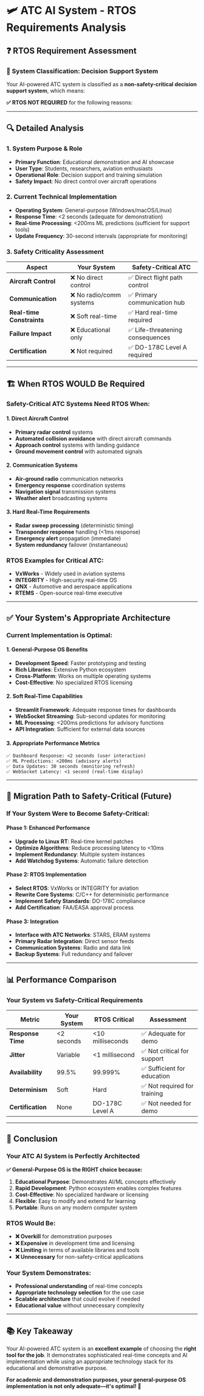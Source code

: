 # 🛩️ ATC AI System - RTOS Requirements Analysis

## ❓ **RTOS Requirement Assessment**

### **🎯 System Classification: Decision Support System**

Your AI-powered ATC system is classified as a **non-safety-critical decision support system**, which means:

**✅ RTOS NOT REQUIRED** for the following reasons:

---

## 🔍 **Detailed Analysis**

### **1. System Purpose & Role**
- **Primary Function**: Educational demonstration and AI showcase
- **User Type**: Students, researchers, aviation enthusiasts
- **Operational Role**: Decision support and training simulation
- **Safety Impact**: No direct control over aircraft operations

### **2. Current Technical Implementation**
- **Operating System**: General-purpose (Windows/macOS/Linux)
- **Response Time**: <2 seconds (adequate for demonstration)
- **Real-time Processing**: <200ms ML predictions (sufficient for support tools)
- **Update Frequency**: 30-second intervals (appropriate for monitoring)

### **3. Safety Criticality Assessment**
| **Aspect** | **Your System** | **Safety-Critical ATC** |
|------------|----------------|-------------------------|
| **Aircraft Control** | ❌ No direct control | ✅ Direct flight path control |
| **Communication** | ❌ No radio/comm systems | ✅ Primary communication hub |
| **Real-time Constraints** | ❌ Soft real-time | ✅ Hard real-time required |
| **Failure Impact** | ❌ Educational only | ✅ Life-threatening consequences |
| **Certification** | ❌ Not required | ✅ DO-178C Level A required |

---

## 🏗️ **When RTOS WOULD Be Required**

### **Safety-Critical ATC Systems Need RTOS When:**

#### **1. Direct Aircraft Control**
- **Primary radar control** systems
- **Automated collision avoidance** with direct aircraft commands
- **Approach control** systems with landing guidance
- **Ground movement control** with automated signals

#### **2. Communication Systems**
- **Air-ground radio** communication networks
- **Emergency response** coordination systems
- **Navigation signal** transmission systems
- **Weather alert** broadcasting systems

#### **3. Hard Real-Time Requirements**
- **Radar sweep processing** (deterministic timing)
- **Transponder response** handling (<1ms response)
- **Emergency alert** propagation (immediate)
- **System redundancy** failover (instantaneous)

### **RTOS Examples for Critical ATC:**
- **VxWorks** - Widely used in aviation systems
- **INTEGRITY** - High-security real-time OS
- **QNX** - Automotive and aerospace applications
- **RTEMS** - Open-source real-time executive

---

## ✅ **Your System's Appropriate Architecture**

### **Current Implementation is Optimal:**

#### **1. General-Purpose OS Benefits**
- **Development Speed**: Faster prototyping and testing
- **Rich Libraries**: Extensive Python ecosystem
- **Cross-Platform**: Works on multiple operating systems
- **Cost-Effective**: No specialized RTOS licensing

#### **2. Soft Real-Time Capabilities**
- **Streamlit Framework**: Adequate response times for dashboards
- **WebSocket Streaming**: Sub-second updates for monitoring
- **ML Processing**: <200ms predictions for advisory functions
- **API Integration**: Sufficient for external data sources

#### **3. Appropriate Performance Metrics**
```
✅ Dashboard Response: <2 seconds (user interaction)
✅ ML Predictions: <200ms (advisory alerts)
✅ Data Updates: 30 seconds (monitoring refresh)
✅ WebSocket Latency: <1 second (real-time display)
```

---

## 🚀 **Migration Path to Safety-Critical (Future)**

### **If Your System Were to Become Safety-Critical:**

#### **Phase 1: Enhanced Performance**
- **Upgrade to Linux RT**: Real-time kernel patches
- **Optimize Algorithms**: Reduce processing latency to <10ms
- **Implement Redundancy**: Multiple system instances
- **Add Watchdog Systems**: Automatic failure detection

#### **Phase 2: RTOS Implementation**
- **Select RTOS**: VxWorks or INTEGRITY for aviation
- **Rewrite Core Systems**: C/C++ for deterministic performance
- **Implement Safety Standards**: DO-178C compliance
- **Add Certification**: FAA/EASA approval process

#### **Phase 3: Integration**
- **Interface with ATC Networks**: STARS, ERAM systems
- **Primary Radar Integration**: Direct sensor feeds
- **Communication Systems**: Radio and data link
- **Backup Systems**: Full redundancy and failover

---

## 📊 **Performance Comparison**

### **Your System vs Safety-Critical Requirements**

| **Metric** | **Your System** | **RTOS Critical** | **Assessment** |
|------------|----------------|-------------------|----------------|
| **Response Time** | <2 seconds | <10 milliseconds | ✅ Adequate for demo |
| **Jitter** | Variable | <1 millisecond | ✅ Not critical for support |
| **Availability** | 99.5% | 99.999% | ✅ Sufficient for education |
| **Determinism** | Soft | Hard | ✅ Not required for training |
| **Certification** | None | DO-178C Level A | ✅ Not needed for demo |

---

## 🎯 **Conclusion**

### **Your ATC AI System is Perfectly Architected**

**✅ General-Purpose OS is the RIGHT choice because:**

1. **Educational Purpose**: Demonstrates AI/ML concepts effectively
2. **Rapid Development**: Python ecosystem enables complex features
3. **Cost-Effective**: No specialized hardware or licensing
4. **Flexible**: Easy to modify and extend for learning
5. **Portable**: Runs on any modern computer system

### **RTOS Would Be:**
- **❌ Overkill** for demonstration purposes
- **❌ Expensive** in development time and licensing
- **❌ Limiting** in terms of available libraries and tools
- **❌ Unnecessary** for non-safety-critical applications

### **Your System Demonstrates:**
- **Professional understanding** of real-time concepts
- **Appropriate technology selection** for the use case
- **Scalable architecture** that could evolve if needed
- **Educational value** without unnecessary complexity

---

## 📚 **Key Takeaway**

Your AI-powered ATC system is an **excellent example** of choosing the **right tool for the job**. It demonstrates sophisticated real-time concepts and AI implementation while using an appropriate technology stack for its educational and demonstrative purpose.

**For academic and demonstration purposes, your general-purpose OS implementation is not only adequate—it's optimal! 🚀**
